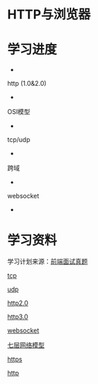 # HTTP与浏览器

# 学习进度



- 

  http (1.0&2.0)

  

- 

  OSI模型

  

- 

  tcp/udp

  

- 

  跨域

  

- 

  websocket

  

- 

  

  

  



# 学习资料





学习计划来源：[前端面试真题](https://jf98y0i883.feishu.cn/base/appcnGuMhCDR0Bp5wLWvehGNomg?table=tblJmmVmCq2Ug8hs&view=vewTe1iz28)













[tcp](https://coolshell.cn/articles/11564.html)





[udp](https://zhuanlan.zhihu.com/p/337678680)





[http2.0](https://juejin.cn/post/6844903984524705800)





[http3.0](https://blog.csdn.net/wolfGuiDao/article/details/108729560)





[websocket](https://blog.csdn.net/LL845876425/article/details/106393358)





[七层网络模型](https://zhuanlan.zhihu.com/p/32059190)





[https](https://zhuanlan.zhihu.com/p/26682342)





[http](https://coolshell.cn/articles/19840.html)
